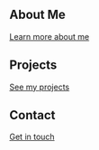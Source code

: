 ## About Me
[Learn more about me](bio.md)

## Projects
[See my projects](project.md)

## Contact
[Get in touch](contact.md)

